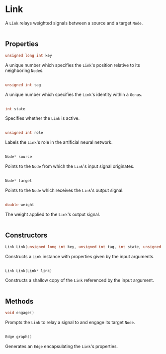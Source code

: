 # Link

 A `Link` relays weighted signals between a source and a target `Node`.  
&nbsp;


## Properties

```C++
unsigned long int key
```

A unique number which specifies the `Link`'s position relative to its neighboring `Node`s.  
&nbsp;


```C++
unsigned int tag
```

A unique number which specifies the `Link`'s identity within a `Genus`.  
&nbsp;


```C++
int state
```

Specifies whether the `Link` is active.  
&nbsp;


```C++
unsigned int role
```

Labels the `Link`'s role in the artificial neural network.  
&nbsp;


```C++
Node* source
```

Points to the `Node` from which the `Link`'s input signal originates.  
&nbsp;


```C++
Node* target
```

Points to the `Node` which receives the `Link`'s output signal.  
&nbsp;


``` C++
double weight
```

The weight applied to the `Link`'s output signal.  
&nbsp;


## Constructors

```C++
Link Link(unsigned long int key, unsigned int tag, int state, unsigned int role, Node* source, Node* target, double weight)
```

Constructs a `Link` instance with properties given by the input arguments.  
&nbsp;


```C++
Link Link(Link* link)
```

Constructs a shallow copy of the `Link` referenced by the input argument.  
&nbsp;


## Methods

```C++
void engage()
```

Prompts the `Link` to relay a signal to and engage its target `Node`.  
&nbsp;


```C++
Edge graph()
```

Generates an `Edge` encapsulating the `Link`'s properties.  
&nbsp;
